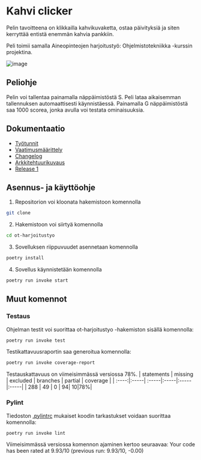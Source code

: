 # Kahvi clicker

Pelin tavoitteena on klikkailla kahvikuvaketta, ostaa päivityksiä ja siten kerryttää entistä enemmän kahvia pankkiin.

Peli toimii samalla Aineopinteojen harjoitustyö: Ohjelmistotekniikka -kurssin projektina. 

![image](https://github.com/hcaatu/ot-harjoitustyo/assets/128474929/950b265f-f275-48db-898c-0c353c229bb8)


## Peliohje
Pelin voi tallentaa painamalla näppäimistöstä S. Peli lataa aikaisemman tallennuksen automaattisesti käynnistäessä. Painamalla G näppäimistöstä saa 1000 scorea, jonka avulla voi testata ominaisuuksia. 

## Dokumentaatio
- [Työtunnit](https://github.com/hcaatu/ot-harjoitustyo/blob/master/dokumentaatio/tyotunnit.md)
- [Vaatimusmäärittely](https://github.com/hcaatu/ot-harjoitustyo/blob/master/dokumentaatio/vaatimusmaarittely.md)
- [Changelog](https://github.com/hcaatu/ot-harjoitustyo/blob/master/dokumentaatio/changelog.md)
- [Arkkitehtuurikuvaus](https://github.com/hcaatu/ot-harjoitustyo/blob/master/dokumentaatio/arkkitehtuuri.md)
- [Release 1](https://github.com/hcaatu/ot-harjoitustyo/releases/tag/viikko5)

## Asennus- ja käyttöohje

1. Repositorion voi kloonata hakemistoon komennolla

```bash
git clone
```

2. Hakemistoon voi siirtyä komennolla
```bash
cd ot-harjoitustyo
```

3. Sovelluksen riippuvuudet asennetaan komennolla

```bash
poetry install
```

4. Sovellus käynnistetään komennolla

```bash
poetry run invoke start
```

## Muut komennot

### Testaus

Ohjelman testit voi suorittaa ot-harjoitustyo -hakemiston sisällä komennolla:

```bash
poetry run invoke test
```

Testikattavuusraportin saa generoitua komennolla:

```bash
poetry run invoke coverage-report
```

Testauskattavuus on viimeisimmässä versiossa 78%.
 | statements | missing  |  excluded | branches | partial | coverage |
| :----:|:-----| :-----|:-----|:-----|:-----|
| 288 | 49    | 0 | 94| 10|78%|

### Pylint

Tiedoston [.pylintrc](./.pylintrc) mukaiset koodin tarkastukset voidaan suorittaa komennolla:

```bash
poetry run invoke lint
```

Viimeisimmässä versiossa komennon ajaminen kertoo seuraavaa:
Your code has been rated at 9.93/10 (previous run: 9.93/10, -0.00)
